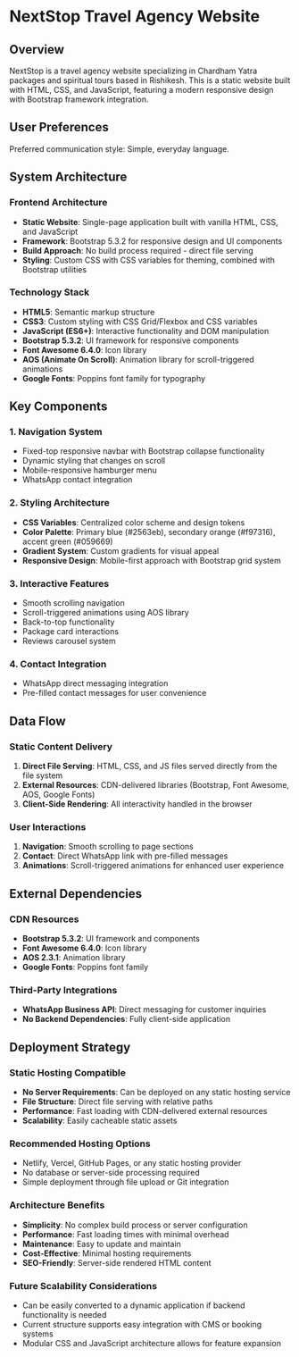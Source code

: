 # NextStop Travel Agency Website

## Overview

NextStop is a travel agency website specializing in Chardham Yatra packages and spiritual tours based in Rishikesh. This is a static website built with HTML, CSS, and JavaScript, featuring a modern responsive design with Bootstrap framework integration.

## User Preferences

Preferred communication style: Simple, everyday language.

## System Architecture

### Frontend Architecture
- **Static Website**: Single-page application built with vanilla HTML, CSS, and JavaScript
- **Framework**: Bootstrap 5.3.2 for responsive design and UI components
- **Build Approach**: No build process required - direct file serving
- **Styling**: Custom CSS with CSS variables for theming, combined with Bootstrap utilities

### Technology Stack
- **HTML5**: Semantic markup structure
- **CSS3**: Custom styling with CSS Grid/Flexbox and CSS variables
- **JavaScript (ES6+)**: Interactive functionality and DOM manipulation
- **Bootstrap 5.3.2**: UI framework for responsive components
- **Font Awesome 6.4.0**: Icon library
- **AOS (Animate On Scroll)**: Animation library for scroll-triggered animations
- **Google Fonts**: Poppins font family for typography

## Key Components

### 1. Navigation System
- Fixed-top responsive navbar with Bootstrap collapse functionality
- Dynamic styling that changes on scroll
- Mobile-responsive hamburger menu
- WhatsApp contact integration

### 2. Styling Architecture
- **CSS Variables**: Centralized color scheme and design tokens
- **Color Palette**: Primary blue (#2563eb), secondary orange (#f97316), accent green (#059669)
- **Gradient System**: Custom gradients for visual appeal
- **Responsive Design**: Mobile-first approach with Bootstrap grid system

### 3. Interactive Features
- Smooth scrolling navigation
- Scroll-triggered animations using AOS library
- Back-to-top functionality
- Package card interactions
- Reviews carousel system

### 4. Contact Integration
- WhatsApp direct messaging integration
- Pre-filled contact messages for user convenience

## Data Flow

### Static Content Delivery
1. **Direct File Serving**: HTML, CSS, and JS files served directly from the file system
2. **External Resources**: CDN-delivered libraries (Bootstrap, Font Awesome, AOS, Google Fonts)
3. **Client-Side Rendering**: All interactivity handled in the browser

### User Interactions
1. **Navigation**: Smooth scrolling to page sections
2. **Contact**: Direct WhatsApp link with pre-filled messages
3. **Animations**: Scroll-triggered animations for enhanced user experience

## External Dependencies

### CDN Resources
- **Bootstrap 5.3.2**: UI framework and components
- **Font Awesome 6.4.0**: Icon library
- **AOS 2.3.1**: Animation library
- **Google Fonts**: Poppins font family

### Third-Party Integrations
- **WhatsApp Business API**: Direct messaging for customer inquiries
- **No Backend Dependencies**: Fully client-side application

## Deployment Strategy

### Static Hosting Compatible
- **No Server Requirements**: Can be deployed on any static hosting service
- **File Structure**: Direct file serving with relative paths
- **Performance**: Fast loading with CDN-delivered external resources
- **Scalability**: Easily cacheable static assets

### Recommended Hosting Options
- Netlify, Vercel, GitHub Pages, or any static hosting provider
- No database or server-side processing required
- Simple deployment through file upload or Git integration

### Architecture Benefits
- **Simplicity**: No complex build process or server configuration
- **Performance**: Fast loading times with minimal overhead
- **Maintenance**: Easy to update and maintain
- **Cost-Effective**: Minimal hosting requirements
- **SEO-Friendly**: Server-side rendered HTML content

### Future Scalability Considerations
- Can be easily converted to a dynamic application if backend functionality is needed
- Current structure supports easy integration with CMS or booking systems
- Modular CSS and JavaScript architecture allows for feature expansion